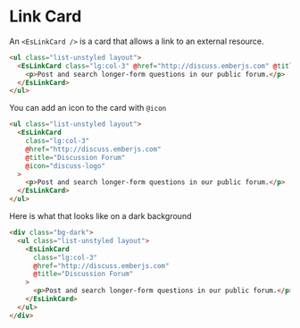 # Link Card

An `<EsLinkCard />` is a card that allows a link to an external resource.

```html
<ul class="list-unstyled layout">
  <EsLinkCard class="lg:col-3" @href="http://discuss.emberjs.com" @title="Discussion Forum">
    <p>Post and search longer-form questions in our public forum.</p>
  </EsLinkCard>
</ul>
```

You can add an icon to the card with `@icon`

```html
<ul class="list-unstyled layout">
  <EsLinkCard
    class="lg:col-3"
    @href="http://discuss.emberjs.com"
    @title="Discussion Forum"
    @icon="discuss-logo"
  >
    <p>Post and search longer-form questions in our public forum.</p>
  </EsLinkCard>
</ul>
```

Here is what that looks like on a dark background

```html
<div class="bg-dark">
  <ul class="list-unstyled layout">
    <EsLinkCard
      class="lg:col-3"
      @href="http://discuss.emberjs.com"
      @title="Discussion Forum"
    >
      <p>Post and search longer-form questions in our public forum.</p>
    </EsLinkCard>
  </ul>
</div>
```
